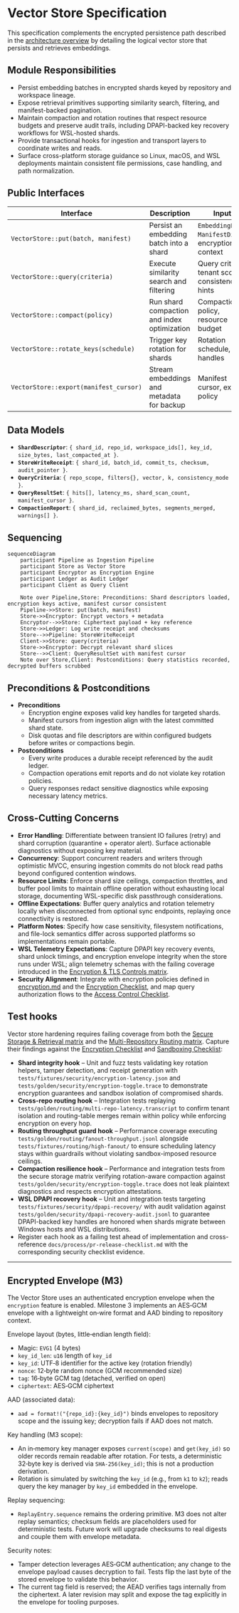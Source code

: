 # Vector Store Specification

This specification complements the encrypted persistence path described in the [architecture overview](./overview.md) by detailing the logical vector store that persists and retrieves embeddings.

## Module Responsibilities
- Persist embedding batches in encrypted shards keyed by repository and workspace lineage.
- Expose retrieval primitives supporting similarity search, filtering, and manifest-backed pagination.
- Maintain compaction and rotation routines that respect resource budgets and preserve audit trails, including DPAPI-backed key recovery workflows for WSL-hosted shards.
- Provide transactional hooks for ingestion and transport layers to coordinate writes and reads.
- Surface cross-platform storage guidance so Linux, macOS, and WSL deployments maintain consistent file permissions, case handling, and path normalization.

## Public Interfaces

| Interface | Description | Inputs | Outputs |
|-----------|-------------|--------|---------|
| `VectorStore::put(batch, manifest)` | Persist an embedding batch into a shard | `EmbeddingBatch`, `ManifestDiff`, encryption context | `StoreWriteReceipt` |
| `VectorStore::query(criteria)` | Execute similarity search and filtering | Query criteria, tenant scope, consistency hints | `QueryResultSet` |
| `VectorStore::compact(policy)` | Run shard compaction and index optimization | Compaction policy, resource budget | `CompactionReport` |
| `VectorStore::rotate_keys(schedule)` | Trigger key rotation for shards | Rotation schedule, key handles | Updated shard descriptors |
| `VectorStore::export(manifest_cursor)` | Stream embeddings and metadata for backup | Manifest cursor, export policy | Stream of encrypted payloads |

## Data Models
- **`ShardDescriptor`**: `{ shard_id, repo_id, workspace_ids[], key_id, size_bytes, last_compacted_at }`.
- **`StoreWriteReceipt`**: `{ shard_id, batch_id, commit_ts, checksum, audit_pointer }`.
- **`QueryCriteria`**: `{ repo_scope, filters{}, vector, k, consistency_mode }`.
- **`QueryResultSet`**: `{ hits[], latency_ms, shard_scan_count, manifest_cursor }`.
- **`CompactionReport`**: `{ shard_id, reclaimed_bytes, segments_merged, warnings[] }`.

## Sequencing

```mermaid
sequenceDiagram
    participant Pipeline as Ingestion Pipeline
    participant Store as Vector Store
    participant Encryptor as Encryption Engine
    participant Ledger as Audit Ledger
    participant Client as Query Client

    Note over Pipeline,Store: Preconditions: Shard descriptors loaded, encryption keys active, manifest cursor consistent
    Pipeline->>Store: put(batch, manifest)
    Store->>Encryptor: Encrypt vectors + metadata
    Encryptor-->>Store: Ciphertext payload + key reference
    Store->>Ledger: Log write receipt and checksums
    Store-->>Pipeline: StoreWriteReceipt
    Client->>Store: query(criteria)
    Store->>Encryptor: Decrypt relevant shard slices
    Store-->>Client: QueryResultSet with manifest cursor
    Note over Store,Client: Postconditions: Query statistics recorded, decrypted buffers scrubbed
```

## Preconditions & Postconditions
- **Preconditions**
  - Encryption engine exposes valid key handles for targeted shards.
  - Manifest cursors from ingestion align with the latest committed shard state.
  - Disk quotas and file descriptors are within configured budgets before writes or compactions begin.
- **Postconditions**
  - Every write produces a durable receipt referenced by the audit ledger.
  - Compaction operations emit reports and do not violate key rotation policies.
  - Query responses redact sensitive diagnostics while exposing necessary latency metrics.

## Cross-Cutting Concerns
- **Error Handling**: Differentiate between transient IO failures (retry) and shard corruption (quarantine + operator alert). Surface actionable diagnostics without exposing key material.
- **Concurrency**: Support concurrent readers and writers through optimistic MVCC, ensuring ingestion commits do not block read paths beyond configured contention windows.
- **Resource Limits**: Enforce shard size ceilings, compaction throttles, and buffer pool limits to maintain offline operation without exhausting local storage, documenting WSL-specific disk passthrough considerations.
- **Offline Expectations**: Buffer query analytics and rotation telemetry locally when disconnected from optional sync endpoints, replaying once connectivity is restored.
- **Platform Notes**: Specify how case sensitivity, filesystem notifications, and file-lock semantics differ across supported platforms so implementations remain portable.
- **WSL Telemetry Expectations**: Capture DPAPI key recovery events, shard unlock timings, and encryption envelope integrity when the store runs under WSL; align telemetry schemas with the failing coverage introduced in the [Encryption & TLS Controls matrix](../testing/test-matrix.md#encryption--tls-controls).
- **Security Alignment**: Integrate with encryption policies defined in [encryption.md](./encryption.md) and the [Encryption Checklist](../security/threat-model.md#encryption-checklist), and map query authorization flows to the [Access Control Checklist](../security/threat-model.md#access-control-checklist).

## Test hooks
Vector store hardening requires failing coverage from both the [Secure Storage & Retrieval matrix](../testing/test-matrix.md#secure-storage--retrieval) and the [Multi-Repository Routing matrix](../testing/test-matrix.md#multi-repository-routing). Capture their findings against the [Encryption Checklist](../security/threat-model.md#encryption-checklist) and [Sandboxing Checklist](../security/threat-model.md#sandboxing-checklist):
- **Shard integrity hook** – Unit and fuzz tests validating key rotation helpers, tamper detection, and receipt generation with `tests/fixtures/security/encryption-latency.json` and `tests/golden/security/encryption-toggle.trace` to demonstrate encryption guarantees and sandbox isolation of compromised shards.
- **Cross-repo routing hook** – Integration tests replaying `tests/golden/routing/multi-repo-latency.transcript` to confirm tenant isolation and routing-table merges remain within policy while enforcing encryption on every hop.
- **Routing throughput guard hook** – Performance coverage executing `tests/golden/routing/fanout-throughput.jsonl` alongside `tests/fixtures/routing/high-fanout/` to ensure scheduling latency stays within guardrails without violating sandbox-imposed resource ceilings.
- **Compaction resilience hook** – Performance and integration tests from the secure storage matrix verifying rotation-aware compaction against `tests/golden/security/encryption-toggle.trace` does not leak plaintext diagnostics and respects encryption attestations.
- **WSL DPAPI recovery hook** – Unit and integration tests targeting `tests/fixtures/security/dpapi-recovery/` with audit validation against `tests/golden/security/dpapi-recovery-audit.jsonl` to guarantee DPAPI-backed key handles are honored when shards migrate between Windows hosts and WSL distributions.
- Register each hook as a failing test ahead of implementation and cross-reference `docs/process/pr-release-checklist.md` with the corresponding security checklist evidence.

---

## Encrypted Envelope (M3)

The Vector Store uses an authenticated encryption envelope when the `encryption` feature is enabled. Milestone 3 implements an AES‑GCM envelope with a lightweight on‑wire format and AAD binding to repository context.

Envelope layout (bytes, little‑endian length field):

- Magic: `EVG1` (4 bytes)
- `key_id_len`: `u16` length of `key_id`
- `key_id`: UTF‑8 identifier for the active key (rotation friendly)
- `nonce`: 12‑byte random nonce (GCM recommended size)
- `tag`: 16‑byte GCM tag (detached, verified on open)
- `ciphertext`: AES‑GCM ciphertext

AAD (associated data):

- `aad = format!("{repo_id}:{key_id}")` binds envelopes to repository scope and the issuing key; decryption fails if AAD does not match.

Key handling (M3 scope):

- An in‑memory key manager exposes `current(scope)` and `get(key_id)` so older records remain readable after rotation. For tests, a deterministic 32‑byte key is derived via `SHA‑256(key_id)`; this is not a production derivation.
- Rotation is simulated by switching the `key_id` (e.g., from `k1` to `k2`); reads query the key manager by `key_id` embedded in the envelope.

Replay sequencing:

- `ReplayEntry.sequence` remains the ordering primitive. M3 does not alter replay semantics; checksum fields are placeholders used for deterministic tests. Future work will upgrade checksums to real digests and couple them with envelope metadata.

Security notes:

- Tamper detection leverages AES‑GCM authentication; any change to the envelope payload causes decryption to fail. Tests flip the last byte of the stored envelope to validate this behavior.
- The current tag field is reserved; the AEAD verifies tags internally from the ciphertext. A later revision may split and expose the tag explicitly in the envelope for tooling purposes.
